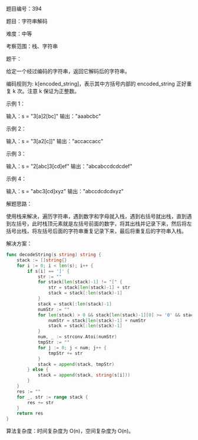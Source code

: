 题目编号：394

题目：字符串解码

难度：中等

考察范围：栈、字符串

题干：

给定一个经过编码的字符串，返回它解码后的字符串。

编码规则为: k[encoded_string]，表示其中方括号内部的 encoded_string 正好重复 k 次。注意 k 保证为正整数。

示例 1：

输入：s = "3[a]2[bc]"
输出："aaabcbc"

示例 2：

输入：s = "3[a2[c]]"
输出："accaccacc"

示例 3：

输入：s = "2[abc]3[cd]ef"
输出："abcabccdcdcdef"

示例 4：

输入：s = "abc3[cd]xyz"
输出："abccdcdcdxyz"

解题思路：

使用栈来解决，遍历字符串，遇到数字和字母就入栈，遇到右括号就出栈，直到遇到左括号，此时栈顶元素就是左括号前面的数字，将其出栈并记录下来，然后将左括号出栈，将左括号后面的字符串重复记录下来，最后将重复后的字符串入栈。

解决方案：

```go
func decodeString(s string) string {
    stack := []string{}
    for i := 0; i < len(s); i++ {
        if s[i] == ']' {
            str := ""
            for stack[len(stack)-1] != "[" {
                str = stack[len(stack)-1] + str
                stack = stack[:len(stack)-1]
            }
            stack = stack[:len(stack)-1]
            numStr := ""
            for len(stack) > 0 && stack[len(stack)-1][0] >= '0' && stack[len(stack)-1][0] <= '9' {
                numStr = stack[len(stack)-1] + numStr
                stack = stack[:len(stack)-1]
            }
            num, _ := strconv.Atoi(numStr)
            tmpStr := ""
            for j := 0; j < num; j++ {
                tmpStr += str
            }
            stack = append(stack, tmpStr)
        } else {
            stack = append(stack, string(s[i]))
        }
    }
    res := ""
    for _, str := range stack {
        res += str
    }
    return res
}
```

算法复杂度：时间复杂度为 O(n)，空间复杂度为 O(n)。